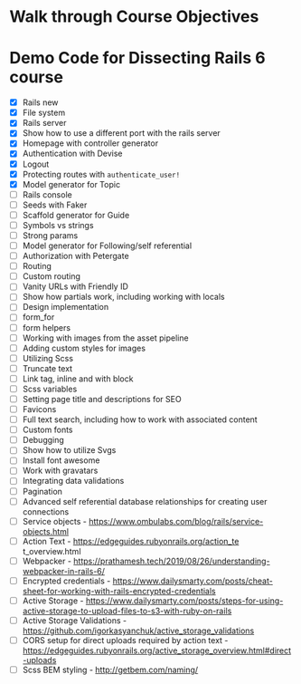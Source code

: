 # Walk through Course Objectives

# Demo Code for Dissecting Rails 6 course

- [x] Rails new
- [x] File system
- [x] Rails server
- [x] Show how to use a different port with the rails server
- [x] Homepage with controller generator
- [x] Authentication with Devise
- [x] Logout
- [x] Protecting routes with `authenticate_user!`
- [x] Model generator for Topic
- [ ] Rails console
- [ ] Seeds with Faker
- [ ] Scaffold generator for Guide
- [ ] Symbols vs strings
- [ ] Strong params
- [ ] Model generator for Following/self referential
- [ ] Authorization with Petergate
- [ ] Routing
- [ ] Custom routing
- [ ] Vanity URLs with Friendly ID
- [ ] Show how partials work, including working with locals
- [ ] Design implementation
- [ ] form_for
- [ ] form helpers
- [ ] Working with images from the asset pipeline
- [ ] Adding custom styles for images
- [ ] Utilizing Scss
- [ ] Truncate text
- [ ] Link tag, inline and with block
- [ ] Scss variables
- [ ] Setting page title and descriptions for SEO
- [ ] Favicons
- [ ] Full text search, including how to work with associated content
- [ ] Custom fonts
- [ ] Debugging
- [ ] Show how to utilize Svgs
- [ ] Install font awesome
- [ ] Work with gravatars
- [ ] Integrating data validations
- [ ] Pagination
- [ ] Advanced self referential database relationships for creating user connections
- [ ] Service objects - https://www.ombulabs.com/blog/rails/service-objects.html
- [ ] Action Text - https://edgeguides.rubyonrails.org/action_te t_overview.html
- [ ] Webpacker - https://prathamesh.tech/2019/08/26/understanding-webpacker-in-rails-6/
- [ ] Encrypted credentials - https://www.dailysmarty.com/posts/cheat-sheet-for-working-with-rails-encrypted-credentials
- [ ] Active Storage - https://www.dailysmarty.com/posts/steps-for-using-active-storage-to-upload-files-to-s3-with-ruby-on-rails
- [ ] Active Storage Validations - https://github.com/igorkasyanchuk/active_storage_validations
- [ ] CORS setup for direct uploads required by action text - https://edgeguides.rubyonrails.org/active_storage_overview.html#direct-uploads
- [ ] Scss BEM styling - http://getbem.com/naming/
